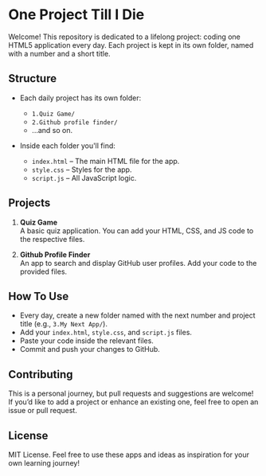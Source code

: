 # One Project Till I Die

Welcome! This repository is dedicated to a lifelong project: coding one HTML5 application every day. Each project is kept in its own folder, named with a number and a short title.

## Structure

- Each daily project has its own folder:
  - `1.Quiz Game/`
  - `2.Github profile finder/`
  - ...and so on.

- Inside each folder you'll find:
  - `index.html` – The main HTML file for the app.
  - `style.css` – Styles for the app.
  - `script.js` – All JavaScript logic.

## Projects

1. **Quiz Game**  
   A basic quiz application. You can add your HTML, CSS, and JS code to the respective files.

2. **Github Profile Finder**  
   An app to search and display GitHub user profiles. Add your code to the provided files.

## How To Use

- Every day, create a new folder named with the next number and project title (e.g., `3.My Next App/`).
- Add your `index.html`, `style.css`, and `script.js` files.
- Paste your code inside the relevant files.
- Commit and push your changes to GitHub.

## Contributing

This is a personal journey, but pull requests and suggestions are welcome! If you’d like to add a project or enhance an existing one, feel free to open an issue or pull request.

## License

MIT License. Feel free to use these apps and ideas as inspiration for your own learning journey!